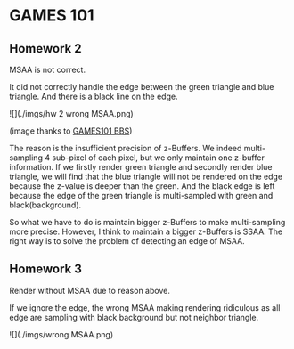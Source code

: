 # GAMES 101



## Homework 2

MSAA is not correct.

It did not correctly handle the edge between the green triangle and blue triangle. And there is a black line on the edge.

![](./imgs/hw 2 wrong MSAA.png)

(image thanks to [GAMES101 BBS](http://games-cn.org/forums/topic/%e3%80%90%e6%80%bb%e7%bb%93%e3%80%91msaa%e4%b8%ad%e9%bb%91%e7%ba%bf%e9%97%ae%e9%a2%98%e7%9a%84%e5%87%ba%e7%8e%b0%e5%8e%9f%e5%9b%a0%e4%bb%a5%e5%8f%8a%e8%a7%a3%e5%86%b3%e6%96%b9%e6%a1%88/ ))

The reason is the insufficient precision of z-Buffers. We indeed multi-sampling 4 sub-pixel of each pixel, but we only maintain one z-buffer information. If we firstly render green triangle and secondly render blue triangle, we will find that the blue triangle will not be rendered on the edge because the z-value is deeper than the green. And the black edge is left because the edge of the green triangle is multi-sampled with green and black(background).

So what we have to do is maintain bigger z-Buffers to make multi-sampling more precise. However, I think to maintain a bigger z-Buffers is SSAA. The right way is to solve the problem of detecting an edge of MSAA.

## Homework 3

Render without MSAA due to reason above.

If we ignore the edge, the wrong MSAA making rendering ridiculous as all edge are sampling with black background but not neighbor triangle.

![](./imgs/wrong MSAA.png)
